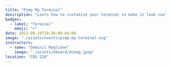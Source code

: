 ```yaml
---
title: "Pimp My Terminal"
description: "Learn how to customize your terminal to make it look cool and be more productive!"
badges:
  - label: "Terminal"
    emoji: "⌨️"
date: 2023-09-19T19:30:00-04:00
image: "./assets/events/pimp-my-terminal.svg"
instructors:
  - name: "Dominic Maglione"
    image: "./assets/eboard/dcmag.jpeg"
location: "CDS 220"
---
```

